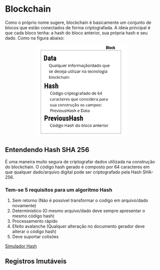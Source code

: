 <style>
    div{
        width: 100%;
        text-align: center;
    }
</style>


# Blockchain
Como o próprio nome sugere, blockchain é basicamente um conjunto de blocos que estão conectados de forma criptografada. A ideia principal é que cada bloco tenha: a hash do bloco anterior, sua própria hash e seu dado. Como na figura abaixo:
<div>
    <img src="/images/Block.png" width="300px">
</div>


## Entendendo Hash SHA 256
É uma maneira muito segura de criptografar dados utilizada na construção do blockchain. O código hash gerado é composto por 64 caracteres em que qualquer dado/arquivo digital pode ser criptografado pela Hash SHA-256.

### Tem-se 5 requisitos para um algoritmo Hash
1. Sem retorno (Não é possivel transformar o codigo em arquivo/dado novamente)
1. Determinístico (O mesmo arquivo/dado deve sempre apresentar o mesmo código hash)
1. Processamento rápido
1. Efeito avalanche (Qualquer alteração no documento gerador deve alterar o código hash)
1. Deve suportar colisões

<a href="https://tools.superdatascience.com/blockchain/hash/">Simulador Hash</a>

## Registros Imutáveis
